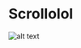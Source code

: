# Scrollolol

![alt text](https://raw.githubusercontent.com/taptrudev/Scrollolol/blob/master/IMG_1164.PNG)
